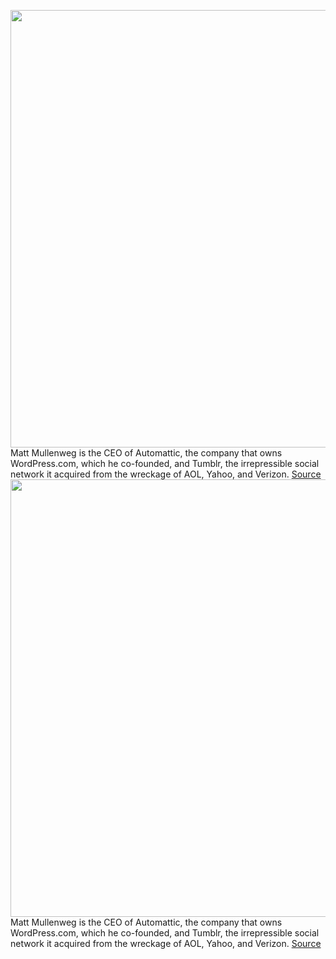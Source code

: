 <img src='https://cdn.vox-cdn.com/thumbor/H9fIcFqWs7PJEpWL-mE-CEpvL3c=/0x0:2050x1367/1200x675/filters:focal(861x520:1189x848)/cdn.vox-cdn.com/uploads/chorus_image/image/70625032/VRG_ILLO_Decoder_Matt_Mullenweg_s.0.jpg' width='700px' /><br/>
Matt Mullenweg is the CEO of Automattic, the company that owns WordPress.com, which he co-founded, and Tumblr, the irrepressible social network it acquired from the wreckage of AOL, Yahoo, and Verizon.
<a href='https://www.theverge.com/2022/3/15/22977857/wordpress-tumblr-simplenote-internet-automattic-matt-mullenweg-interview'> Source <a/><img src='https://cdn.vox-cdn.com/thumbor/H9fIcFqWs7PJEpWL-mE-CEpvL3c=/0x0:2050x1367/1200x675/filters:focal(861x520:1189x848)/cdn.vox-cdn.com/uploads/chorus_image/image/70625032/VRG_ILLO_Decoder_Matt_Mullenweg_s.0.jpg' width='700px' /><br/>
Matt Mullenweg is the CEO of Automattic, the company that owns WordPress.com, which he co-founded, and Tumblr, the irrepressible social network it acquired from the wreckage of AOL, Yahoo, and Verizon.
<a href='https://www.theverge.com/2022/3/15/22977857/wordpress-tumblr-simplenote-internet-automattic-matt-mullenweg-interview'> Source <a/>